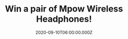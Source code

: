 ---
campaign-uuid: "c-c7876dce-1908-46c8-a6b0-d76d5abfab0d"
type: "Competition"
category: "Technology"
date: "2020-09-10T06:00:00.000Z"
end-date: "2020-10-10T23:59:00.000Z"
disable-form: false
is_promoted: false
has_entry_page: true
title: "Win a pair of Mpow Wireless Headphones!"
competition-description: "<p>We are giving away an amazing pair of Mpow Wireless Headphones\
  \ for you to get lost in your music. The Mpow Headphones are engineered to be more\
  \ comfortable and lighter, giving you superior comfort at work, commuting or exercising.</p>\n\
  <p>In need of a brand new pair? Click below for a chance to win them!</p>\n"
hero-header: "Win a pair of Mpow Wireless Headphones!"
terms-confirmation: "N/A"
banner-img: "https://assets.expresslyapp.com/asset-83429752-45c1-4e65-b442-36014a752d24.jpg"
logo-left-href: "http://club.expressly.io"
logo-left-image: "https://assets.expresslyapp.com/asset-2e9026fc-9f6f-4e35-9213-4c33f4726828.jpg"
logo-left-title: "Expressly club"
bg-image-hero: "https://assets.expresslyapp.com/asset-02881849-3956-4e72-8891-6f724646980b.jpg"
bg-image-first: "https://assets.expresslyapp.com/asset-d9b50b0e-78fe-4795-b541-1e77bf53177a.jpg"
section1-content: "<p>Long battery life for all-day power, built-in mic for clear\
  \ calls, wired option to keep music going, universal compatibility… and many more\
  \ features for you to discover with the brand new pair of Mpow Wireless Headphones.</p>\n\
  <p>Get ready to get lost in your favourite tracks now! Click below and they could\
  \ be yours.</p>\n"
entry-title: "Win a pair of Mpow Wireless Headphones!"
entry-content: "<p>Enter the draw to win a pair of Mpow Wireless Headphones by completing\
  \ the form below before 23:59 on the 10th of October 2020.</p>\n"
has-winner: false
prize-description: "A pair of Mpow Wireless Headphones!"
special-conditions: "Multiple entries are allowed up to one every day.\r\n\r\nThis\
  \ competition is also available on: https://aaa.nme.com/competitions/mpow-wireless-headphones"
country-restrictions:
- "GB"
---